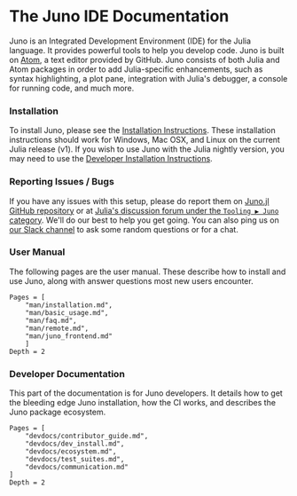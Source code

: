 # The Juno IDE Documentation

Juno is an Integrated Development Environment (IDE) for the Julia language. It provides
powerful tools to help you develop code. Juno is built on [Atom](https://atom.io), a text
editor provided by GitHub. Juno consists of both Julia and Atom packages in order to
add Julia-specific enhancements, such as syntax highlighting, a plot pane,
integration with Julia's debugger, a console for running code, and much more.

### Installation

To install Juno, please see the [Installation Instructions](@ref). These installation
instructions should work for Windows, Mac OSX, and Linux on the current Julia release (v1).
If you wish to use Juno with the Julia nightly version, you may need to use the
[Developer Installation Instructions](@ref).

### Reporting Issues / Bugs

If you have any issues with this setup, please do report them
on [Juno.jl GitHub repository](https://github.com/JunoLab/Juno.jl/issues) or
at [Julia's discussion forum under the `Tooling ▶ Juno` category](https://discourse.julialang.org/c/tools/juno/l/latest).
We'll do our best to help you get going.
You can also ping us on [our Slack channel](https://julialang.slack.com/archives/C7JT7HQAD)
to ask some random questions or for a chat.

### User Manual

The following pages are the user manual. These describe how to install and use
Juno, along with answer questions most new users encounter.

```@contents
Pages = [
    "man/installation.md",
    "man/basic_usage.md",
    "man/faq.md",
    "man/remote.md",
    "man/juno_frontend.md"
    ]
Depth = 2
```

### Developer Documentation

This part of the documentation is for Juno developers. It details how to get
the bleeding edge Juno installation, how the CI works, and describes the Juno
package ecosystem.

```@contents
Pages = [
    "devdocs/contributor_guide.md",
    "devdocs/dev_install.md",
    "devdocs/ecosystem.md",
    "devdocs/test_suites.md",
    "devdocs/communication.md"
]
Depth = 2
```
